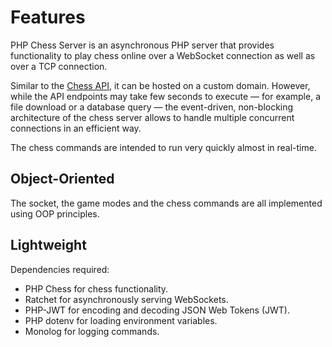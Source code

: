 # Features

PHP Chess Server is an asynchronous PHP server that provides functionality to play chess online over a WebSocket connection as well as over a TCP connection.

Similar to the [Chess API](https://chess-api.readthedocs.io/en/latest/), it can be hosted on a custom domain. However, while the API endpoints may take few seconds to execute — for example, a file download or a database query — the event-driven, non-blocking architecture of the chess server allows to handle multiple concurrent connections in an efficient way.

The chess commands are intended to run very quickly almost in real-time.

## Object-Oriented

The socket, the game modes and the chess commands are all implemented using OOP principles.

## Lightweight

Dependencies required:

- PHP Chess for chess functionality.
- Ratchet for asynchronously serving WebSockets.
- PHP-JWT for encoding and decoding JSON Web Tokens (JWT).
- PHP dotenv for loading environment variables.
- Monolog for logging commands.

